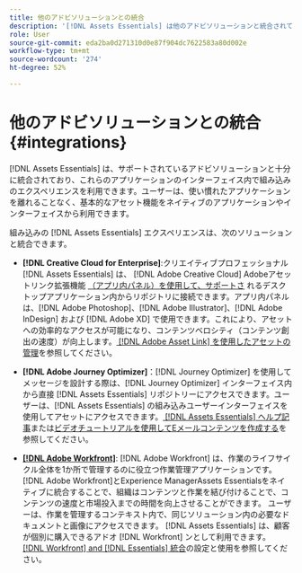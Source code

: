 ```yaml
---
title: 他のアドビソリューションとの統合
description: '[!DNL Assets Essentials] は他のアドビソリューションと統合されており、ネイティブアプリケーション内で組み込みのエクスペリエンスを利用できます。'
role: User
source-git-commit: eda2ba0d271310d0e87f904dc7622583a80d002e
workflow-type: tm+mt
source-wordcount: '274'
ht-degree: 52%

---
```



# 他のアドビソリューションとの統合 {#integrations}

[!DNL Assets Essentials] は、サポートされているアドビソリューションと十分に統合されており、これらのアプリケーションのインターフェイス内で組み込みのエクスペリエンスを利用できます。ユーザーは、使い慣れたアプリケーションを離れることなく、基本的なアセット機能をネイティブのアプリケーションやインターフェイスから利用できます。

組み込みの [!DNL Assets Essentials] エクスペリエンスは、次のソリューションと統合できます。

* **[!DNL Creative Cloud for Enterprise]**:クリエイティブプロフェッショナル [!DNL Assets Essentials] は、 [!DNL Adobe Creative Cloud] Adobeアセットリンク拡張機能 [（アプリ内パネル）を使用して、サポートさ](https://www.adobe.com/jp/creativecloud/business/enterprise/adobe-asset-link.html) れるデスクトップアプリケーション内からリポジトリに接続できます。アプリ内パネルは、[!DNL Adobe Photoshop]、[!DNL Adobe Illustrator]、[!DNL Adobe InDesign] および [!DNL Adobe XD] で使用できます。これにより、アセットへの効率的なアクセスが可能になり、コンテンツベロシティ（コンテンツ創出の速度）が向上します。[ [!DNL Adobe Asset Link] を使用したアセットの管理](https://helpx.adobe.com/jp/enterprise/admin-guide.html/enterprise/using/manage-assets-using-adobe-asset-link.ug.html)を参照してください。

* **[!DNL Adobe Journey Optimizer]**：[!DNL Journey Optimizer] を使用してメッセージを設計する際は、[!DNL Journey Optimizer] インターフェイス内から直接 [!DNL Assets Essentials] リポジトリーにアクセスできます。ユーザーは、[!DNL Assets Essentials] の組み込みユーザーインターフェイスを使用してアセットにアクセスできます。[ [!DNL Assets Essentials] ヘルプ記事](https://experienceleague.adobe.com/docs/journey-optimizer/using/create-messages/assets-essentials.html?lang=ja)または[ビデオチュートリアルを使用してEメールコンテンツを作成する](https://experienceleague.adobe.com/docs/journey-optimizer-learn/tutorials/create-messages/create-email-content-with-the-message-editor.html)を参照してください。

* **[[!DNL Adobe Workfront]](https://www.workfront.com/)**: [!DNL Adobe Workfront] は、作業のライフサイクル全体を1か所で管理するのに役立つ作業管理アプリケーションです。[!DNL Adobe Workfront]とExperience ManagerAssets Essentialsをネイティブに統合することで、組織はコンテンツと作業を結び付けることで、コンテンツの速度と市場投入までの時間を向上させることができます。 ユーザーは、作業を管理するコンテキスト内で、同じソリューション内の必要なドキュメントと画像にアクセスできます。 [!DNL Assets Essentials] は、顧客が個別に購入できるアドオ [!DNL Workfront] ンとして利用できます。[ [!DNL Workfront] and [!DNL Essentials] 統合](https://one.workfront.com/s/document-item?bundleId=the-new-workfront-experience&amp;topicId=Content%2FDocuments%2FAdobe_Workfront_for_Experience_Manager_Assets_Essentials%2F_workfront-for-aem-asset-essentials.htm)の設定と使用を参照してください。

<!-- TBD: Hiding this link till GA. Do not even include the beta mention as discussed with Greg. Beta is done with customers selected by the Accounts team. It is not an open Beta program. At GA, document this.

* **[[!DNL Creative Cloud Libraries]**: This integration will be made available in the future.

* **[[!DNL Adobe Studio]]**: This integration will be made available in the future.
-->
